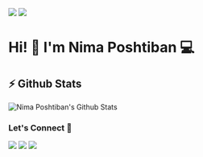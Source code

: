 [![](https://komarev.com/ghpvc/?username=nimaposhtiban&color=blue&label=Profile%20Views)](https://github.com/nimaposhtiban/markoDenic)
[![](https://img.shields.io/github/followers/nimaposhtiban?label=GitHub%20Followers)](https://github.com/nimaposhtiban)

# Hi! 👋 I'm Nima Poshtiban 💻

## ⚡ Github Stats

![Nima Poshtiban's Github Stats](https://github-readme-stats.vercel.app/api?username=nimaposhtiban&show_icons=true&theme=vue-dark)

### Let's Connect 🔗

[![](https://img.shields.io/badge/linkedin-%230077B5.svg?&style=for-the-badge&logo=linkedin&logoColor=white0e76a8)](https://www.linkedin.com/in/nima-poshtiban-695a281b2/)
[![](https://img.shields.io/badge/twitter-%230077B5.svg?&style=for-the-badge&logo=twitter&logoColor=white&color=00acee)](https://twitter.com/jesuisnima) 
[![](https://img.shields.io/badge/instagram-%230077B5.svg?&style=for-the-badge&logo=instagram&logoColor=F3C25D&color=AE348F)](https://www.instagram.com/nimaposhtiban79/)



